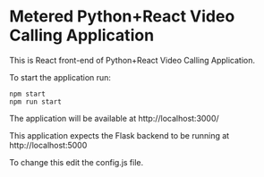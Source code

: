 # Metered Python+React Video Calling Application

This is React front-end of Python+React Video Calling Application.

To start the application run:

`npm start`<br>
`npm run start`


The application will be available at http://localhost:3000/

This application expects the Flask backend to be running at http://localhost:5000

To change this edit the config.js file.
